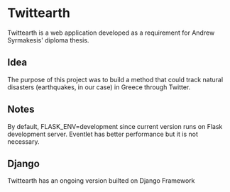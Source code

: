 # Twittearth
Twittearth is a web application developed as a requirement for Andrew Syrmakesis' diploma thesis.
## Idea
The purpose of this project was to build a method that could track natural disasters (earthquakes, in our case) in Greece through Twitter.
## Notes
By default, FLASK_ENV=development since current version runs on Flask development server. Eventlet has better performance but it is not necessary.
## Django
Twittearth has an ongoing version builted on Django Framework
